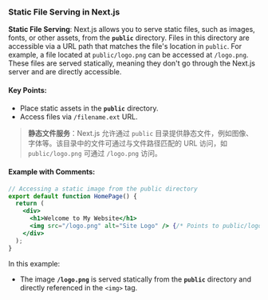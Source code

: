 ### Static File Serving in Next.js

**Static File Serving**: Next.js allows you to serve static files, such as images, fonts, or other assets, from the **`public`** directory. Files in this directory are accessible via a URL path that matches the file's location in `public`. For example, a file located at `public/logo.png` can be accessed at `/logo.png`. These files are served statically, meaning they don't go through the Next.js server and are directly accessible.

#### Key Points:
- Place static assets in the **`public`** directory.
- Access files via `/filename.ext` URL.

> **静态文件服务**：Next.js 允许通过 `public` 目录提供静态文件，例如图像、字体等。该目录中的文件可通过与文件路径匹配的 URL 访问，如 `public/logo.png` 可通过 `/logo.png` 访问。

#### Example with Comments:

```jsx
// Accessing a static image from the public directory
export default function HomePage() {
  return (
    <div>
      <h1>Welcome to My Website</h1>
      <img src="/logo.png" alt="Site Logo" /> {/* Points to public/logo.png */}
    </div>
  );
}
```

In this example:
- The image **`/logo.png`** is served statically from the **`public`** directory and directly referenced in the `<img>` tag.